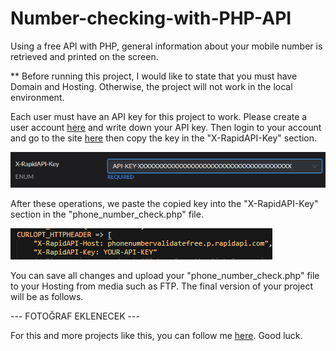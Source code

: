 # Number-checking-with-PHP-API
Using a free API with PHP, general information about your mobile number is retrieved and printed on the screen.

** Before running this project, I would like to state that you must have Domain and Hosting. Otherwise, the project will not work in the local environment.

Each user must have an API key for this project to work. Please create a user account <a href="https://rapidapi.com/">here</a> and write down your API key.
Then login to your account and go to the site <a href="https://rapidapi.com/larroyouy70/api/phonenumbervalidatefree/">here</a> then copy the key in the "X-RapidAPI-Key" section.

<img src="api_key.png">

After these operations, we paste the copied key into the "X-RapidAPI-Key" section in the "phone_number_check.php" file.

<img src="api_key_code.png">

You can save all changes and upload your "phone_number_check.php" file to your Hosting from media such as FTP. The final version of your project will be as follows.

--- FOTOĞRAF EKLENECEK ---

For this and more projects like this, you can follow me <a href="https://github.com/ycanga">here</a>. Good luck.
